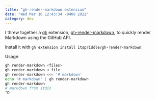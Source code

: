 ```yaml
---
title: "gh-render-markdown extension"
date: "Wed Mar 16 12:43:34 -0400 2022"
category: dev
---
```


I threw together a [gh][1] extension, [gh-render-markdown][2], to quickly
render Markdown using the GitHub API.

Install it with `gh extension install itspriddle/gh-render-markdown`.

Usage:

```sh
gh render-markdown <files>
gh render-markdown < file
gh render-markdown <<< '# markdown'
echo '# markdown' | gh render-markdown
gh render-markdown
# markdown from stdin
^D
```

[1]: https://cli.github.com
[2]: https://github.com/itspriddle/gh-render-markdown
